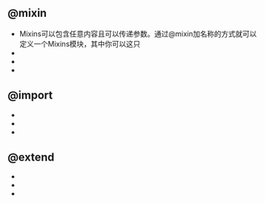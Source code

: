 <!--
 * @Author: your name
 * @Date: 2021-07-07 22:52:57
 * @LastEditTime: 2021-07-07 22:55:28
 * @LastEditors: Please set LastEditors
 * @Description: In User Settings Edit
 * @FilePath: \notes\study notes\css-study\sass-@.md
-->
## @mixin
* Mixins可以包含任意内容且可以传递参数。通过@mixin加名称的方式就可以定义一个Mixins模块，其中你可以这只
*
*
*
## @import
*
*
*
## @extend
*
*
*